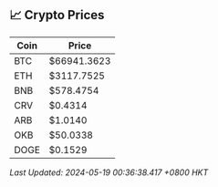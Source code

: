 ## 📈 Crypto Prices

| Coin | Price |
| ---- | ----- |
| BTC | $66941.3623 |
| ETH | $3117.7525 |
| BNB | $578.4754 |
| CRV | $0.4314 |
| ARB | $1.0140 |
| OKB | $50.0338 |
| DOGE | $0.1529 |

_Last Updated: 2024-05-19 00:36:38.417 +0800 HKT_